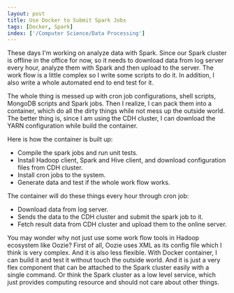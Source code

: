 ```yaml
---
layout: post
title: Use Docker to Submit Spark Jobs
tags: [Docker, Spark]
index: ['/Computer Science/Data Processing']
---
```


These days I'm working on analyze data with Spark. Since our Spark cluster is offline in the office for now, so it needs to download data from log server every hour, analyze them with Spark and then upload to the server. The work flow is a little complex so I write some scripts to do it. In addition, I also write a whole automated end to end test for it.

The whole thing is messed up with cron job configurations, shell scripts, MongoDB scripts and Spark jobs. Then I realize, I can pack them into a container, which do all the dirty things while not mess up the outside world. The better thing is, since I am using the CDH cluster, I can download the YARN configuration while build the container.

Here is how the container is built up:

* Compile the spark jobs and run unit tests.
* Install Hadoop client, Spark and Hive client, and download configuration files from CDH cluster.
* Install cron jobs to the system.
* Generate data and test if the whole work flow works.

The container will do these things every hour through cron job:

* Download data from log server.
* Sends the data to the CDH cluster and submit the spark job to it.
* Fetch result data from CDH cluster and upload them to the online server.

You may wonder why not just use some work flow tools in Hadoop ecosystem like Oozie? First of all, Oozie uses XML as its config file which I think is very complex. And it is also less flexible. With Docker container, I can build it and test it without touch the outside world. And it is just a very flex component that can be attached to the Spark cluster easily with a single command. Or think the Spark cluster as a low level service, which just provides computing resource and should not care about other things.
